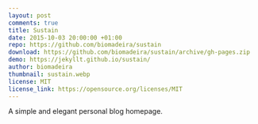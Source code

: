 ```yaml
---
layout: post
comments: true
title: Sustain
date: 2015-10-03 20:00:00 +01:00
repo: https://github.com/biomadeira/sustain
download: https://github.com/biomadeira/sustain/archive/gh-pages.zip
demo: https://jekyllt.github.io/sustain/
author: biomadeira
thumbnail: sustain.webp
license: MIT
license_link: https://opensource.org/licenses/MIT
---
```


A simple and elegant personal blog homepage.
